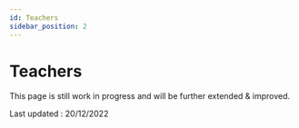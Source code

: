 ```yaml
---
id: Teachers
sidebar_position: 2
---
```


# Teachers
This page is still work in progress and will be further extended & improved.

Last updated : 20/12/2022
